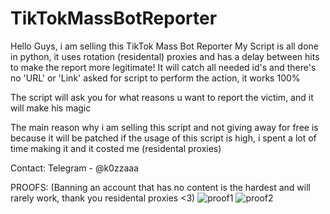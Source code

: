 # TikTokMassBotReporter
Hello Guys, i am selling this TikTok Mass Bot Reporter
My Script is all done in python, it uses rotation (residental) proxies and has a delay between hits to make the report more legitimate!
It will catch all needed id's and there's no 'URL' or 'Link' asked for script to perform the action, it works 100%

The script will ask you for what reasons u want to report the victim, and it will make his magic

The main reason why i am selling this script and not giving away for free is because it will be patched if the usage of this script is high, i spent a lot of time making it and it costed me (residental proxies)

Contact: Telegram - @k0zzaaa

PROOFS: (Banning an account that has no content is the hardest and will rarely work, thank you residental proxies <3)
![proof1](https://github.com/wooshkrr/TikTokMassBotReporter/assets/134107143/cc9d9d11-4ac0-43fe-afed-3424e4dc34ef)
![proof2](https://github.com/wooshkrr/TikTokMassBotReporter/assets/134107143/898720bc-b7af-4ba9-b3e5-9e0b4af99d9b)


